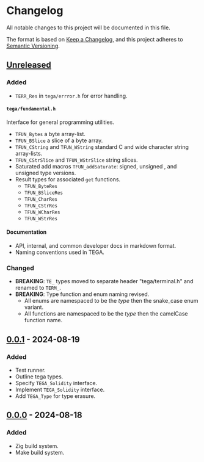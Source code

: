 # Changelog

All notable changes to this project will be documented in this file.

The format is based on [Keep a Changelog](https://keepachangelog.com/en/1.0.0/),
and this project adheres to [Semantic Versioning](https://semver.org/spec/v2.0.0.html).

## [Unreleased]

### Added

- `TERR_Res` in `tega/errror.h` for error handling.

#### `tega/fundamental.h`

Interface for general programming utilities.

- `TFUN_Bytes` a byte array-list.
- `TFUN_BSlice` a slice of a byte array.
- `TFUN_CString` and `TFUN_WString` standard C and wide character string
  array-lists.
- `TFUN_CStrSlice` and `TFUN_WStrSlice` string slices.
- Saturated add macros `TFUN_addSaturate`: signed, unsigned , and
  unsigned type versions.
- Result types for associated `get` functions.
  - `TFUN_ByteRes`
  - `TFUN_BSliceRes`
  - `TFUN_CharRes`
  - `TFUN_CStrRes`
  - `TFUN_WCharRes`
  - `TFUN_WStrRes`

#### Documentation

- API, internal, and common developer docs in markdown format.
- Naming conventions used in TEGA.

### Changed

- **BREAKING**: `TE_` types moved to separate header "tega/terminal.h" and
  renamed to `TERM_`.
- **BREAKING**: Type function and enum naming revised.
  - All enums are namespaced to be the _type_ then the snake_case enum variant.
  - All functions are namespaced to be the _type_ then the camelCase function
    name.

## [0.0.1] - 2024-08-19

### Added

- Test runner.
- Outline tega types.
- Specify `TEGA_Solidity` interface.
- Implement `TEGA_Solidity` interface.
- Add `TEGA_Type` for type erasure.

## [0.0.0] - 2024-08-18

### Added

- Zig build system.
- Make build system.

[Unreleased]: https://github.com/sonro/tega/compare/v0.0.1...HEAD
[0.0.1]: https://github.com/sonro/tega/releases/tag/v0.0.1
[0.0.0]: https://github.com/sonro/tega/releases/tag/v0.0.0
